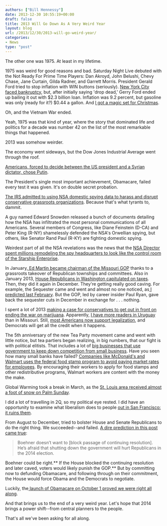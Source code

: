 ```yaml
---
authors: ["Bill Hennessy"]
date: 2013-12-30 10:55:19+00:00
draft: false
title: 2013 Will Go Down As A Very Weird Year
layout: blog
url: /2013/12/30/2013-will-go-weird-year/
categories:
- News
type: "post"
---
```


The other one was 1975. At least in my lifetime.

1975 was weird for good reasons and bad. Saturday Night Live debuted with the Not Ready For Prime Time Players: Dan Akroyd, John Belushi, Chevy Chase, Jane Curtain, Gilda Radner, and Garrett Morris. President Gerald Ford tried to stop inflation with WIN buttons (seriously). [New York City faced bankruptcy](https://hennessysview.com/2013/12/26/progressives-new-yorkers-fear-bill-de-blasio/), but, after initially saying 'drop dead,' Gerry Ford ended up bailing it out with $2.3 billion loan. Inflation was 9.2 percent, but gasoline was only (ready for it?) $0.44 a gallon. And [I got a magic set for Christmas](https://hennessysview.com/2013/12/25/christmas-2013-important-christmas-ever/).

Oh, and the Vietnam War ended.

Yeah, 1975 was that kind of year, where the story that dominated life and politics for a decade was number 42 on the list of the most remarkable things that happened.

2013 was somehow weirder.

The economy went sideways, but the Dow Jones Industrial Average went through the roof.

[Americans, forced to decide between the US president and a Syrian dictator, chose Putin](https://hennessysview.com/2013/09/05/8-reasons-i-oppose-war-in-syrian/).

The President's single most important achievement, Obamacare, failed every test it was given. It's on double secret probation.

[The IRS admitted to using NSA domestic spying data to harass and disrupt conservative grassroots organizations](https://hennessysview.com/2013/05/18/there-were-no-rogue-agents-in-the-irs-scandal/). Because that's what tyrants to, dammit.

A guy named Edward Snowden released a bunch of documents detailing how the NSA has infiltrated the most personal communications of all Americans. Several members of Congress, like Diane Feinstein (D-CA) and Peter King (R-NY) shamelessly defended the NSA's Orwellian spying, but others, like Senator Rand Paul (R-KY) are fighting domestic spying.

Weirdest part of all the NSA revelations was the news that the [NSA Director spent millions remodeling the spy headquarters to look like the control room of the Starship Enterprise](https://twitchy.com/2013/09/13/report-nsa-director-modeled-a-war-room-after-star-treks-enterprise-to-impress-officials-pic/).

In January,[ Ed Martin became chairman of the Missouri GOP](https://hennessysview.com/2013/01/05/ed-martins-grit-overwhelms-establishments-power/) thanks to a grassroots takeover of Republican townships and committees. Also in January 2013, [House Republicans in Washington capitulated on taxes](https://hennessysview.com/2013/01/01/congress-just-increased-deficits-by-4-trillion-and-all-i-got-was-2-9-tax-increase/). Then, they did it again in December. They're getting really good caving. For example, the Sequester came and went and almost no one noticed, as[ I predicted last February](https://hennessysview.com/2013/02/24/why-the-sequester-is-worse-now-than-it-will-be-after-it-happens/). But the GOP, led by career insider Paul Ryan, gave back the sequester cuts in December in exchange for . . . nothing.

I spent a lot of 2013 [making a case for conservatives to get out in front on ending the war on marijuana](https://hennessysview.com/2013/01/01/its-time-to-end-war-on-weed/). Apparently, [I have more readers in Uruguay](https://reason.com/blog/2013/12/26/uruguays-president-signs-bill-legalizing) than in Missouri. Still, [most Americans now support legalization](https://reason.com/blog/2013/12/20/ap-poll-finds-falling-resistance-to-mari), and Democrats will get all the credit when it happens.

The 5th anniversary of the new Tea Party movement came and went with little notice, but tea partiers began realizing, in big numbers, that our fight is with political elitists. That includes a lot of [big businesses that use government to keep down competition from small business](https://hennessysview.com/2013/02/26/heres-the-one-book-every-conservative-must-read/). Have you seen how many small banks have failed? [Companies like McDonald's and Walmart uses the federal food stamp program to avoid paying market rates for employees](https://www.zerohedge.com/news/2013-07-17/foodstamps-are-corporate-welfare). By encouraging their workers to apply for food stamps and other redistributive programs, Walmart workers are content with the money the make.

Global Warming took a break in March, as the [St. Louis area received almost a foot of snow on Palm Sunday](https://hennessysview.com/2013/03/24/snowstorm-of-2013/).

I did a lot of travelling in 2Q, so my political eye rested. I did have an opportunity to examine what liberalism does to people [out in San Francisco: it ruins them](https://hennessysview.com/2013/04/18/san-francisco-is-the-liberal-dream/).

From August to December, tried to bolster House and Senate Republicans to do the right thing. We succeeded--and failed. [A dire prediction in this post came true](https://hennessysview.com/2013/08/27/ann-wagner-commit-defunding-obamacare/):


> Boehner doesn’t want to [block passage of continuing resolution]. He’s afraid that shutting down the government will hurt Republicans in the 2014 election.

Boehner could be right.** If the House blocked the continuing resolution and later caved, voters would likely punish the GOP.** But by committing now to defunding Obamacare, and following through on their commitment, the House would force Obama and the Democrats to negotiate.


Luckily, the[ launch of Obamacare on October 1 proved we were right all along](https://www.telegraph.co.uk/news/worldnews/us-politics/10406454/ObamaCare-website-has-been-rolling-disaster.html).

And that brings us to the end of a very weird year. Let's hope that 2014 brings a power shift--from central planners to the people.

That's all we've been asking for all along.
